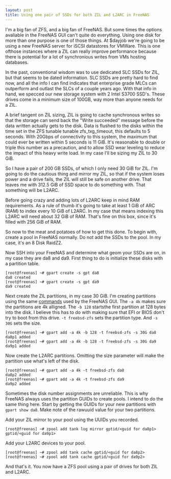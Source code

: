 ```yaml
---
layout: post
title: Using one pair of SSDs for both ZIL and L2ARC in FreeNAS
---
```


I'm a big fan of ZFS, and a big fan of FreeNAS. But some times the options avaliable in the FreeNAS GUI can't quite do everything. Using one disk for more than one purpose is one of those things. At $dayjob we're going to be using a new FreeNAS server for iSCSI datastores for VMWare. This is one ofthose instances where a ZIL can really improve performance because there is potential for a lot of synchronious writes from VMs hosting databases.

In the past, conventional wisdom was to use dedicated SLC SSDs for ZIL, but that seems to be dated information. SLC SSDs are pretty hard to find now, and all the info I can find indicates that enterprise grade MLCs can outperform and outlast the SLCs of a couple years ago. With that info in hand, we specced our new storage system with 2 Intel S3700 SSD's. These drives come in a minimum size of 100GB, way more than anyone needs for a ZIL.

A brief tangent on ZIL sizing, ZIL is going to cache synchronous writes so that the storage can send back the "Write succeeded" message before the data written actually gets to the disk. Data is flushed to the disks within the time set in the ZFS tunable tunable zfs_txg_timeout, this defaults to 5 seconds. With 20Gbps of connectivity to this system, the maximum that could ever be written within 5 seconds is 11 GiB. It's reasonable to double or triple this number as a precaution, and to allow SSD wear leveling to reduce the impact of this heavy write load. In my case I'll be sizing my ZIL to 30 GiB.

So I have a pair of 200 GB SSDs, of which I only need 30 GiB for ZIL. I'm going to do the cautious thing and mirror my ZIL, so that if the system loses power and a drive fails, the ZIL will still be safe on another drive. That leaves me with 312.5 GiB of SSD space to do something with. That something will be L2ARC.

Before going crazy and adding lots of L2ARC keep in mind RAM requirements. As a rule of thumb it's going to take at least 1 GiB of ARC (RAM) to index every 10 GiB of L2ARC. In my case that means indexing this L2ARC will need about 32 GiB of RAM. That's fine on this box, since it's filled with 256 GiB of RAM.

So now to the meat and potatoes of how to get this done. To begin with, create a pool in FreeNAS normally. Do not add the SSDs to the pool. In my case, it's an 8 Disk RaidZ2.

Now SSH into your FreeNAS and determine what geom your SSDs are on, in my case they are da8 and da9. First thing to do is initialize these disks with a partition table.

```
[root@freenas] ~# gpart create -s gpt da8
da8 created
[root@freenas] ~# gpart create -s gpt da9
da9 created
```

Next create the ZIL partitions, in my case 30 GiB. I'm creating partitions using the same [commands](https://github.com/freenas/freenas/blob/a77b818f2498257a5c7617c8895a07cf0a6c1643/gui/middleware/notifier.py) used by the FreeNAS GUI. The `-a 4k` makes sure the partitions are 4k alligned. The `-b 128` startsthe first partition at 128 bytes into the disk. I believe this has to do with making sure that EFI or BIOS don't try to boot from this drive. `-t freebsd-zfs` sets the partition type. And `-s 30G` sets the size.

```
[root@freenas] ~# gpart add -a 4k -b 128 -t freebsd-zfs -s 30G da8
da8p1 added
[root@freenas] ~# gpart add -a 4k -b 128 -t freebsd-zfs -s 30G da9
da9p1 added
```

Now create the L2ARC partitions. Omitting the size parameter will make the partition use what's left of the disk.

```
[root@freenas] ~# gpart add -a 4k -t freebsd-zfs da8
da8p2 added
[root@freenas] ~# gpart add -a 4k -t freebsd-zfs da9
da9p2 added
```

Sometimes the disk number assignments are unreliable. This is why FreeNAS always uses the partition GUIDs to create pools. I intend to do the same thing here. Start by getting the GUIDs for your new partitions with `gpart show da8`. Make note of the rawuuid value for your two partitions.

Add your ZIL mirror to your pool using the UUIDs you recorded.

```
[root@freenas] ~# zpool add tank log mirror gptid/<guid for da8p1> gptid/<guid for da9p1>
```

Add your L2ARC devices to your pool.

```
[root@freenas] ~# zpool add tank cache gptid/<guid for da8p2>
[root@freenas] ~# zpool add tank cache gptid/<guid for da9p2>
```

And that's it. You now have a ZFS pool using a pair of drives for both ZIL and L2ARC.
